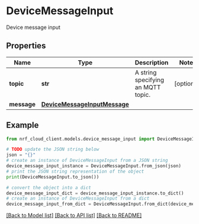 # DeviceMessageInput

Device message input

## Properties

Name | Type | Description | Notes
------------ | ------------- | ------------- | -------------
**topic** | **str** | A string specifying an MQTT topic. | [optional] 
**message** | [**DeviceMessageInputMessage**](DeviceMessageInputMessage.md) |  | 

## Example

```python
from nrf_cloud_client.models.device_message_input import DeviceMessageInput

# TODO update the JSON string below
json = "{}"
# create an instance of DeviceMessageInput from a JSON string
device_message_input_instance = DeviceMessageInput.from_json(json)
# print the JSON string representation of the object
print(DeviceMessageInput.to_json())

# convert the object into a dict
device_message_input_dict = device_message_input_instance.to_dict()
# create an instance of DeviceMessageInput from a dict
device_message_input_from_dict = DeviceMessageInput.from_dict(device_message_input_dict)
```
[[Back to Model list]](../README.md#documentation-for-models) [[Back to API list]](../README.md#documentation-for-api-endpoints) [[Back to README]](../README.md)


